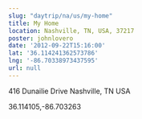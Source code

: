 ```yaml
---
slug: "daytrip/na/us/my-home"
title: My Home
location: Nashville, TN, USA, 37217
poster: johnlovero
date: '2012-09-22T15:16:00'
lat: '36.114241362573786'
lng: '-86.70338973437595'
url: null
---
```


416 Dunailie Drive Nashville, TN USA

36.114105,-86.703263
